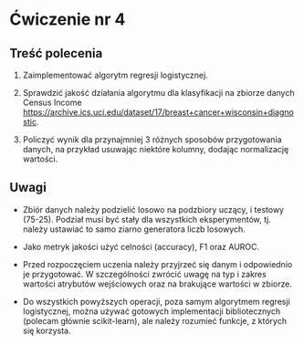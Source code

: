 # Ćwiczenie nr 4

## Treść polecenia

1. Zaimplementować algorytm regresji logistycznej.

2. Sprawdzić jakość działania algorytmu dla klasyfikacji na zbiorze danych Census Income https://archive.ics.uci.edu/dataset/17/breast+cancer+wisconsin+diagnostic.

3. Policzyć wynik dla przynajmniej 3 różnych sposobów przygotowania danych, na przykład usuwając niektóre kolumny, dodając normalizację wartości.

## Uwagi

- Zbiór danych należy podzielić losowo na podzbiory uczący, i testowy (75-25). Podział musi być stały dla wszystkich eksperymentów,
  tj. należy ustawiać to samo ziarno generatora liczb losowych.

- Jako metryk jakości użyć celności (accuracy), F1 oraz AUROC.

- Przed rozpoczęciem uczenia należy przyjrzeć się danym i odpowiednio je przygotować.
  W szczególności zwrócić uwagę na typ i zakres wartości atrybutów wejściowych oraz na brakujące wartości w zbiorze.

- Do wszystkich powyższych operacji, poza samym algorytmem regresji logistycznej, można używać gotowych implementacji
  bibliotecznych (polecam głównie scikit-learn), ale należy rozumieć funkcje, z których się korzysta.
